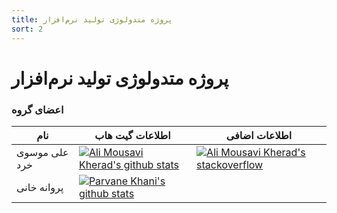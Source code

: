 ```yaml
---
title: پروژه متدولوژی تولید نرم‌افزار
sort: 2
---
```

# پروژه متدولوژی تولید نرم‌افزار

### اعضای گروه

| نام | اطلاعات گیت هاب | اطلاعات اضافی |
|------|-----|-----|
|علی موسوی خرد| [![Ali Mousavi Kherad's github stats](https://github-readme-stats.vercel.app/api?username=amkherad)](https://github.com/amkherad) | [![Ali Mousavi Kherad's stackoverflow](https://stackoverflow.com/users/flair/2467152.png?theme=dark)](https://stackoverflow.com/users/2467152/ali-mousavi-kherad) |
|پروانه خانى| [![Parvane Khani's github stats](https://github-readme-stats.vercel.app/api?username=parvanekh)](https://github.com/parvanekh) | |
